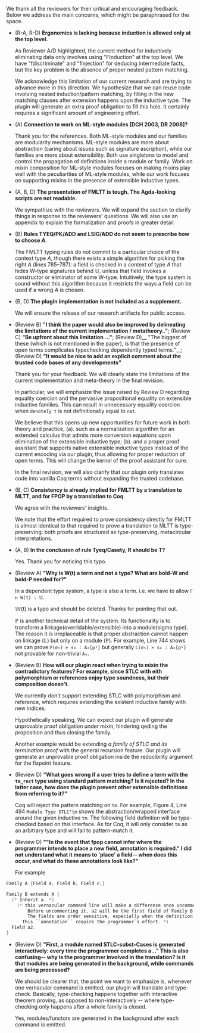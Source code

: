 We thank all the reviewers for their critical and encouraging feedback.
Below we address the main concerns, which might be paraphrased for the space.

* (R-A, R-D) **Ergonomics is lacking because induction is allowed only at the top level.**

  As Reviewer A/D highlighted, the current method for inductively eliminating data only involves using "FInduction" at the top level. We have "fdiscriminate" and "finjection" for deducing intermediate facts, but the key problem is the absence of proper nested pattern matching.

  <!-- The idea is 
      fill in the new hole once pattern matching needs to extend the clauses
      lifting nested induction to top level seems not necessary
  -->

  We acknowledge this limitation of our current research and are trying to advance more in this direction. We hypothesize that we can reuse code involving nested induction/pattern matching, by filling in the new matching clauses after extension happens upon the inductive type. The plugin will generate an extra proof obligation to fill this hole. It certainly requires a significant amount of engineering effort.



* (A) __Connection to work on ML-style modules [DCH 2003, DR 2008]?__

  Thank you for the references.
  Both ML-style modules and our families are modularity mechanisms.
  ML-style modules are more about abstraction (caring about issues such as
  signature ascription), while our families are more about extensibility.
  Both use singletons to model and control the propagation of
  definitions inside a module or family.
  Work on mixin composition for ML-style modules focuses on making 
  mixins play well with the peculiarities of ML-style modules,
  while our work focuses on supporting mixins in the presence of extensible
  inductive types.
  
  <!--
  Generally speaking, compared to ML-style modules, families focus on overridability and code inheritance. The latter can be modelled by the functor in a verbose way. Module also has a clear distinction between the implementation and its signature, while family doesn't -- a given family is usually fixed with one signature, closer to OO classes. 
  ...
  Compared to the paper [DCH 2003], their problem formulation is more mature and they gear towards real-life programming experience. For example, they aim at generativity (a feature for nominality and side effect); subtyping (happens during signature matching); and phase distinction (for compilation). Our current paper handles family in a structural style; doesn't relate different signatures at all; and we work in a full-dependent type setting where mixing static and dynamic phases is acceptable.
  ...
  In fact, for plugin development, the family is compiled into modules/functors. In meta-theory, we use sigma type as a conceptually simpler representation of modules. We also use singleton type to expose concrete type information in a family inspired by their work. So our work is heavily influenced by ML-module.
  ...
  Our module and mixin have similar semantics to that from [DCH 2003] and [DR 2008]. However, compared to their work, we mainly focus on the prospect of the extensible inductive type and (exhaustiveness checking of) the corresponding recursors. Even in the case of mixin, we consider the consequent mixin of the inductive type and recursors.
  -->


* (A, B, D) **The presentation of FMLTT is tough. The Agda-looking scripts are not readable.**

  We sympathize with the reviewers. We will expand the section to clarify things
  in response to the reviewers' questions. We will also use an appendix to
  explain the formalization and proofs in greater detail.

  <!--
  Thank you for your feedback. 
  We sympathize with this impression in Section 5, and we agree it is dense, hard to read and not giving too much inspiration to the readers.
  ...
  We plan to expand it in the main text to clarify the questions the reviewers have, and also use appendices to explain the formalization and the proof in greater detail aiming for accessibility. 
  -->

* (B) __Rules TYEQ/PK/ADD and LSIG/ADD do not seem to prescribe how to choose $A$.__

  The FMLTT typing rules do not commit to a particular choice of the context type $A$,
  though there exists a simple algorithm for picking the right $A$ (lines 785–787): a
  field is checked in a context of type $A$ that hides W-type signatures behind
  $\mathbb{U}$, unless that field invokes a constructor or eliminator of some
  W-type. Intuitively, the type system is sound without this algorithm because
  it restricts the ways a field can be used if a wrong $A$ is chosen.
  
  <!--
   In practice, this A is decided by implementation. Our plugin always choose a "default" one which is just making all inductive type into an opaque type (Line 791) and make sure other parts stay the "same".

  Taking (Line 745) Figure. 8 as an example, `σ₅` has `tm : 𝕊(W(τₜₘ))` and `A`
  has `tm : 𝕌` instead. `s` will make sure other fields stay the same type. To
  show this explicitly at the plugin level, we look at Figure 4 (Line 494)
  `Module Type STLC°tm` (corresponding to `A`), where `tm : Set` (corresponding
  to `tm : 𝕌`). With this interface `STLC°tm` we cannot pattern match any term
  of type `tm : 𝕌` thus doing abstraction successfully.

  Generally speaking, all the (extensible) inductive type will be simply
  "wrapped" by a module type only exposing the
  constructor (with no eliminators), just like how we generate `STLC°tm`.
  -->

* (B, D) __The plugin implementation is not included as a supplement.__

  We will ensure the release of our research artifacts for public access.

* (Review B) __"I think the paper would also be improved by delineating the limitations of the current implementation / metatheory.."__; (Review C) __"Be upfront about this limitation ..."__; (Review D)__ "The biggest of these (which is not mentioned in the paper), is that the presence of open terms complicates typechecking dependently typed terms."__; (Review D) __"It would be nice to add an explicit comment about the trusted code bases of any developments"__

  Thank you for your feedback. We will clearly state the limitations of the
  current implementation and meta-theory in the final revision. 
  <!-- do we want to mention overridability/pins? -->
  In particular, we will emphasize the issue raised by Review D regarding equality coercion
  and the pervasive propositional equality on extensible inductive families.
  This can result in unnecessary equality coercion when `denoteTy t` is not
  definitionally equal to `nat`.

  We believe that this opens up new opportunities for future work in both theory
  and practice, (a). such as a normalization algorithm for an extended calculus
  that admits more conversion equations upon elimination of the extensible
  inductive type; (b). and a proper proof assistant that supports native
  extensible inductive types instead of the current encoding via our plugin,
  thus allowing for proper reduction of open terms. This will change the kernel
  of the proof assistant for sure. 

  In the final revision, we will also clarify that our plugin only translates
  code into vanilla Coq terms without expanding the trusted codebase.
  

* (B, C) __Consistency is already implied for FMLTT by a translation to MLTT, and for FPOP by a translation to Coq__.

  We agree with the reviewers' insights.

  We note that the effort required to prove consistency directly for FMLTT is
  almost identical to that required to prove a translation to MLTT is
  type-preserving: both proofs are structured as type-preserving, metacircular
  interpretations.
  
  <!--
  Our main excuse for doing the proofs is that we found it more
  educational for ourselves to directly prove FMLTT consistent than doing the
  translation.
  ...
  We decided to prove consistency and canonicity directly for FMLTT, because our
  formulation of W-types, which are part of both FMLTT and our target MLTT, is
  slightly unconventional.
  We define a W-type as given by a list of pairs of types $A_i ⊢ B_i$; each pair
  corresponds to one constructor.
  The convention is to define a W-type as given by a single pair of types $A ⊢ B$.
  The conventional and unconventional Wtype can be translated
  to each other because a list is also an inductive type.
  So the conventional and unconventional Wtype can be
  translated to each other. 
  ...
  However, our translation doesn't translate this unconventional Wtype
  formulation back to the conventional one. So the target calculus after
  translation is **MLTT + this unconventional Wtype**. In that case, translation
  can only function as a guide to the plugin implementation, and
  **pedantically** is not enough to show the consistency/canonicity for FMLTT
  because, **pedantically**, target calculus is not proven to be
  consistency/canonicity.
  ...
  We agree with Reviewer B's insight -- we will get consistency/canonicity when
  we translate the unconventional Wtype into the conventional one. The reason we
  didn't choose to do so is that we expect this translation a lot more verbose
  than the current proof because of the simplicity of Wtype itself compared to
  the rich functionality provided by (fake-)Agda's Inductive Facility. We only
  use the latter when constructing the consistency/canonicity model.
  -->


* (A, B) __In the conclusion of rule Tyeq/Casety, R should be T?__

  Yes. Thank you for noticing this typo.

* (Review A) __"Why is W(t) a term and not a type? What are bold-W and bold-P needed for?"__

  In a dependent type system, a type is also a term. i.e. we have to allow `Γ ⊢ W(t) : 𝕌`. 

  𝕎(t) is a typo and should be deleted. Thanks for pointing that out.

  ℙ is another technical detail of the system. Its functionality is to transform
  a linkage(overridable/extensible) into a module(sigma type). The reason it is
  irreplaceable is that proper abstraction cannot happen on linkage (𝕃) but
  only on a module (ℙ). For example, Line 744 shows we can prove `ℙ(σ₅) ⊢ s₆ :
  A₆[p¹]` but generally `𝕃(σ₅) ⊢ s₆ : A₆[p¹]` not provable for non-trivial
  `A₆`. 


* (Review B) __How will our plugin react when trying to mixin the contradictory features? For example, since STLC with eith polymorphism or references enjoy type soundness, but their composition doesn't.__

  <!-- I think we still need to clarify we doesn't support extending these -->
  We currently don't support extending STLC with polymorphism and reference, which requires extending the existent inductive family with new indices. 

  Hypothetically speaking, We can expect our plugin will generate unprovable proof obligation under mixin, hindering qeding the proposition and thus closing the family.

  Another example would be extending *a family of STLC and its termination proof* with the general recursion feature. Our plugin will generate an unprovable proof obligation inside the reducibility argument for the fixpoint feature.  


* (Review D) __"What goes wrong if a user tries to define a term with the `tm_rect` type using standard pattern matching? Is it rejected? In the latter case, how does the plugin prevent other extensible definitions from referring to it?"__

  Coq will reject the pattern matching on `tm`. For example, Figure 4, Line 494 `Module Type STLC°tm` shows the abstraction/wrapped interface around the given inductive `tm`. The following field definition will be type-checked
  based on this interface. As for Coq, it will only consider `tm` as an
  arbitrary type and will fail to pattern-match it.
 

* (Review D) __""In the event that fpop cannot infer where the programmer intends to place a new field, annotation is required." I did not understand what it means to 'place' a field-- when does this occur,  and what do these annotations look like?"__

  For example
```C
Family A {Field a; Field b; Field c;}

Family B extends A {
  (* Inherit a. *) 
    (* this vernacular command line will make a difference once uncommented. 
        Before uncommenting it, a2 will be the first field of Family B.
        The fields are order sensitive, especially when the definition of a2 depends on a, placing a2 before a will fail the type-check. 
      This ``annotation`` require the programmer`s effort. *) 
  Field a2.
}
```



* (Review D) __"First, a module named STLC◦subst◦Cases is generated interactively: every time the programmer completes a..." This is also confusing-- why is the programmer involved in the translation? Is it that modules are being generated in the background, while commands are being processed?__

  We should be clearer that, the point we want to emphasize is, whenever one vernacular command is emitted, our plugin will translate and type-check. Basically, type-checking happens together with interactive theorem proving, as opposed to non-interactively -- where type-checking only happens after a whole family is closed.

  Yes, modules/functors are generated in the background after each command is emitted.